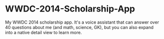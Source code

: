 WWDC-2014-Scholarship-App
=========================

My WWDC 2014 scholarship app. It's a voice assistant that can answer over 40 questions about me (and math, science, GK), but you can also expand into a native detail view to learn more.
